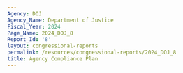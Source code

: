 ```yaml
---
Agency: DOJ
Agency_Name: Department of Justice
Fiscal_Year: 2024
Page_Name: 2024_DOJ_8
Report_Id: '8'
layout: congressional-reports
permalink: /resources/congressional-reports/2024_DOJ_8
title: Agency Compliance Plan
---
```

